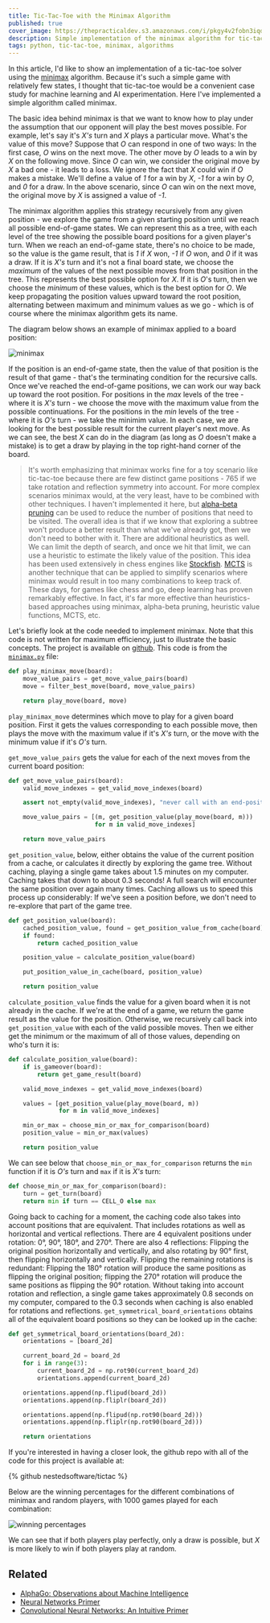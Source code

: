 ```yaml
---
title: Tic-Tac-Toe with the Minimax Algorithm
published: true
cover_image: https://thepracticaldev.s3.amazonaws.com/i/pkgy4v2fobn3iqdr4881.jpg
description: Simple implementation of the minimax algorithm for tic-tac-toe in Python
tags: python, tic-tac-toe, minimax, algorithms
---
```


In this article, I'd like to show an implementation of a tic-tac-toe solver using the [minimax](https://en.wikipedia.org/wiki/Minimax) algorithm. Because it's such a simple game with relatively few states, I thought that tic-tac-toe would be a convenient case study for machine learning and AI experimentation. Here I've implemented a simple algorithm called minimax.

The basic idea behind minimax is that we want to know how to play under the assumption that our opponent will play the best moves possible. For example, let's say it's _X's_ turn and _X_ plays a particular move. What's the value of this move? Suppose that _O_ can respond in one of two ways: In the first case, _O_ wins on the next move. The other move by _O_ leads to a win by _X_ on the following move. Since _O_ can win, we consider the original move by _X_ a bad one - it leads to a loss. We ignore the fact that _X_ could win if _O_ makes a mistake. We'll define a value of _1_ for a win by _X_, _-1_ for a win by _O_, and _0_ for a draw. In the above scenario, since _O_ can win on the next move, the original move by _X_ is assigned a value of _-1_.

The minimax algorithm applies this strategy recursively from any given position - we explore the game from a given starting position until we reach all possible end-of-game states. We can represent this as a tree, with each level of the tree showing the possible board positions for a given player's turn. When we reach an end-of-game state, there's no choice to be made, so the value is the game result, that is _1_ if _X_ won, _-1_ if _O_ won, and _0_ if it was a draw. If it is _X's_ turn and it's not a final board state, we choose the _maximum_ of the values of the next possible moves from that position in the tree. This represents the best possible option for _X_. If it is _O_'s turn, then we choose the _minimum_ of these values, which is the best option for _O_. We keep propagating the position values upward toward the root position, alternating between maximum and minimum values as we go - which is of course where the minimax algorithm gets its name.

The diagram below shows an example of minimax applied to a board position:

![minimax](https://thepracticaldev.s3.amazonaws.com/i/eo3qr44bp1w96a92t8s2.png)

If the position is an end-of-game state, then the value of that position is the result of that game - that's the terminating condition for the recursive calls. Once we've reached the end-of-game positions, we can work our way back up toward the root position. For positions in the _max_ levels of the tree - where it is _X's_ turn - we choose the move with the maximum value from the possible continuations. For the positions in the _min_ levels of the tree - where it is _O's_ turn - we take the minimim value. In each case, we are looking for the best possible result for the current player's next move.  As we can see, the best _X_ can do in the diagram (as long as _O_ doesn't make a mistake) is to get a draw by playing in the top right-hand corner of the board.

> It's worth emphasizing that minimax works fine for a toy scenario like tic-tac-toe because there are few distinct game positions - 765 if we take rotation and reflection symmetry into account. For more complex scenarios minimax would, at the very least, have to be combined with other techniques. I haven't implemented it here, but [alpha-beta pruning](https://en.wikipedia.org/wiki/Alpha%E2%80%93beta_pruning) can be used to reduce the number of positions that need to be visited. The overall idea is that if we know that exploring a subtree won't produce a better result than what we've already got, then we don't need to bother with it. There are additional heuristics as well. We can limit the depth of search, and once we hit that limit, we can use a heuristic to estimate the likely value of the position. This idea has been used extensively in chess engines like [Stockfish](https://hxim.github.io/Stockfish-Evaluation-Guide/). [MCTS](https://en.wikipedia.org/wiki/Monte_Carlo_tree_search) is another technique that can be applied to simplify scenarios where minimax would result in too many combinations to keep track of. These days, for games like chess and go, deep learning has proven remarkably effective. In fact, it's far more effective than heuristics-based approaches using minimax, alpha-beta pruning, heuristic value functions, MCTS, etc.

Let's briefly look at the code needed to implement minimax. Note that this code is not written for maximum efficiency, just to illustrate the basic concepts. The project is available on [github](https://github.com/nestedsoftware/tictac). This code is from the [`minimax.py`](https://github.com/nestedsoftware/tictac/blob/master/tictac/minimax.py) file:

```python
def play_minimax_move(board):
    move_value_pairs = get_move_value_pairs(board)
    move = filter_best_move(board, move_value_pairs)

    return play_move(board, move)
```

`play_minimax_move` determines which move to play for a given board position. First it gets the values corresponding to each possible move, then plays the move with the maximum value if it's _X's_ turn, or the move with the minimum value if it's _O's_ turn.

`get_move_value_pairs` gets the value for each of the next moves from the current board position:

```python
def get_move_value_pairs(board):
    valid_move_indexes = get_valid_move_indexes(board)

    assert not_empty(valid_move_indexes), "never call with an end-position"

    move_value_pairs = [(m, get_position_value(play_move(board, m)))
                        for m in valid_move_indexes]

    return move_value_pairs
```

`get_position_value`, below, either obtains the value of the current position from a cache, or calculates it directly by exploring the game tree. Without caching, playing a single game takes about 1.5 minutes on my computer. Caching takes that down to about 0.3 seconds! A full search will encounter the same position over again many times. Caching allows us to speed this process up considerably: If we've seen a position before, we don't need to re-explore that part of the game tree.

```python
def get_position_value(board):
    cached_position_value, found = get_position_value_from_cache(board)
    if found:
        return cached_position_value

    position_value = calculate_position_value(board)

    put_position_value_in_cache(board, position_value)

    return position_value
```

`calculate_position_value` finds the value for a given board when it is not already in the cache. If we're at the end of a game, we return the game result as the value for the position. Otherwise, we recursively call back into `get_position_value` with each of the valid possible moves. Then we either get the minimum or the maximum of all of those values, depending on who's turn it is:

```python
def calculate_position_value(board):
    if is_gameover(board):
        return get_game_result(board)

    valid_move_indexes = get_valid_move_indexes(board)

    values = [get_position_value(play_move(board, m))
              for m in valid_move_indexes]

    min_or_max = choose_min_or_max_for_comparison(board)
    position_value = min_or_max(values)

    return position_value
```

We can see below that `choose_min_or_max_for_comparison` returns the `min` function if it is _O's_ turn and `max` if it is _X's_ turn:

```python
def choose_min_or_max_for_comparison(board):
    turn = get_turn(board)
    return min if turn == CELL_O else max
```

Going back to caching for a moment, the caching code also takes into account positions that are equivalent. That includes rotations as well as horizontal and vertical reflections. There are 4 equivalent positions under rotation: 0°, 90°, 180°, and 270°. There are also 4 reflections: Flipping the original position horizontally and vertically, and also rotating by 90° first, then flipping horizontally and vertically. Flipping the remaining rotations is redundant:  Flipping the 180° rotation will produce the same positions as flipping the original position; flipping the 270° rotation will produce the same positions as flipping the 90° rotation. Without taking into account rotation and reflection, a single game takes approximately 0.8 seconds on my computer, compared to the 0.3 seconds when caching is also enabled for rotations and reflections. `get_symmetrical_board_orientations` obtains all of the equivalent board positions so they can be looked up in the cache:

```python
def get_symmetrical_board_orientations(board_2d):
    orientations = [board_2d]

    current_board_2d = board_2d
    for i in range(3):
        current_board_2d = np.rot90(current_board_2d)
        orientations.append(current_board_2d)

    orientations.append(np.flipud(board_2d))
    orientations.append(np.fliplr(board_2d))

    orientations.append(np.flipud(np.rot90(board_2d)))
    orientations.append(np.fliplr(np.rot90(board_2d)))

    return orientations
```

If you're interested in having a closer look, the github repo with all of the code for this project is available at:

{% github nestedsoftware/tictac %}

Below are the winning percentages for the different combinations of minimax and random players, with 1000 games played for each combination:

![winning percentages](https://thepracticaldev.s3.amazonaws.com/i/7jme6nri5hpakxhhr5j7.png)

We can see that if both players play perfectly, only a draw is possible, but _X_ is more likely to win if both players play at random.

## Related

* [AlphaGo: Observations about Machine Intelligence](https://dev.to/nestedsoftware/alphago-observations-about-machine-intelligence-4c62)
* [Neural Networks Primer](https://dev.to/nestedsoftware/neural-networks-primer-374i)
* [Convolutional Neural Networks: An Intuitive Primer](https://dev.to/nestedsoftware/convolutional-neural-networks-an-intuitive-primer-k1k)
